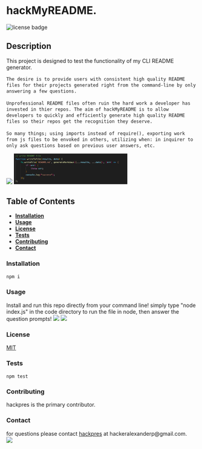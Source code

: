 
# hackMyREADME.

![license badge](https://img.shields.io/badge/license-MIT-brightgreen)

## Description
This project is designed to test the functionality of my CLI README generator.

    The desire is to provide users with consistent high quality README files for their projects generated right from the command-line by only answering a few questions.

    Unprofessional README files often ruin the hard work a developer has invested in thier repos. The aim of hackMyREADME is to allow developers to quickly and efficiently generate high quality README files so their repos get the recognition they deserve.

    So many things; using imports instead of require(), exporting work from js files to be envoked in others, utilizing when: in inquirer to only ask questions based on previous user answers, etc.

<img src="undefined" width="300"/>
<img src="./images/descriptionCode.png" width="300"/>

## Table of Contents

* **[Installation](#installation)**<br />
* **[Usage](#usage)**<br />
* **[License](#license)**<br />
* **[Tests](#tests)**<br />
* **[Contributing](#contributing)**<br />
* **[Contact](#contact)**<br />

### Installation
<a name="installation"/>

```
npm i
```

### Usage
<a name="usage"/>
Install and run this repo directly from your command line! simply type "node index.js" in the code directory to run the file in node, then answer the question prompts!

<img src="undefined" width="300"/>
<img src="undefined" width="300"/>

### License
<a name="license"/>
<a href="https://choosealicense.com/licenses/MIT">MIT</a>

### Tests
<a name="tests"/>

```
npm test
```

### Contributing
<a name="contributing"/>
hackpres is the primary contributor.


### Contact
<a name="contact"/>
for questions please contact <a href="https://github.com/hackpres">hackpres</a> at hackeralexanderp@gmail.com.<br/>
<img src="./images/hackpres.png" width="300"/>
